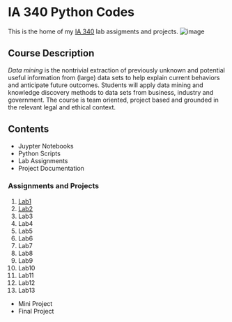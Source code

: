 # IA 340 Python Codes

This is the home of my [IA 340](https://catalog.jmu.edu/preview_program.php?catoid=62&poid=27215#1) lab assigments and projects.
![image](https://www.jmu.edu/identity/_files/JMU-Logo-RGB-vert-purple.png)

## Course Description
*Data mining* is the nontrivial extraction of previously unknown and potential useful information from (large) data sets to help explain current behaviors and anticipate future outcomes. Students will apply data mining and knowledge discovery methods to data sets from business, industry and government. The course is team oriented, project based and grounded in the relevant legal and ethical context.

## Contents 
- Juypter Notebooks
- Python Scripts
- Lab Assignments
- Project Documentation

### Assignments and Projects
1. [Lab1](https://github.com/mlt4427/IA-340/blob/main/Lab1-MT.ipynb)
2. [Lab2](https://github.com/mlt4427/IA-340/blob/main/Lab2-MT.ipynb)
3. Lab3
4. Lab4
5. Lab5
6. Lab6
7. Lab7
8. Lab8
9. Lab9
10. Lab10
11. Lab11
12. Lab12
13. Lab13

- Mini Project
- Final Project

